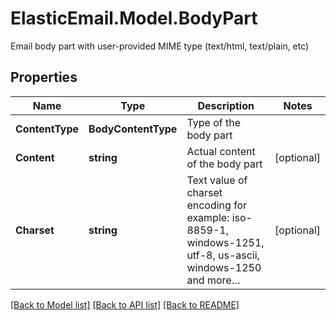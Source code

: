 # ElasticEmail.Model.BodyPart
Email body part with user-provided MIME type (text/html, text/plain, etc)

## Properties

Name | Type | Description | Notes
------------ | ------------- | ------------- | -------------
**ContentType** | **BodyContentType** | Type of the body part | 
**Content** | **string** | Actual content of the body part | [optional] 
**Charset** | **string** | Text value of charset encoding for example: iso-8859-1, windows-1251, utf-8, us-ascii, windows-1250 and more… | [optional] 

[[Back to Model list]](../README.md#documentation-for-models) [[Back to API list]](../README.md#documentation-for-api-endpoints) [[Back to README]](../README.md)

